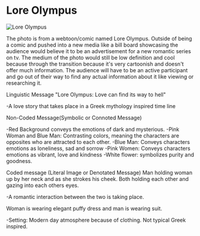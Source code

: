 # Lore Olympus

![Lore Olympus](https://user-images.githubusercontent.com/71411491/106788316-6aad7b80-6616-11eb-8748-075df7db5d58.jpg)


The photo is from a webtoon/comic named Lore Olympus. Outside of being a comic and pushed into a new media like a
bill board showcasing the audience would believe it to be an advertisement for a new romantic series on tv.
The medium of the photo would still be low definition and cool because through the transition because it's very cartoonish
and doesn't offer much information. The audience will have to be an active participant and go out of their way to find any
actual information about it like viewing or researching it.



Linguistic Message
"Lore Olympus: Love can find its way to hell"

-A love story that takes place in a Greek mythology inspired time line


Non-Coded Message(Symbolic or Connoted Message)

-Red Background conveys the emotions of dark and mysterious.
-Pink Woman and Blue Man: Contrasting colors, meaning the characters are opposites who are attracted to each other.
-Blue Man: Conveys characters emotions as loneliness, sad and sorrow
-Pink Women: Conveys characters emotions as vibrant, love and kindness
-White flower: symbolizes purity and goodness.


Coded message (Literal Image or Denotated Message)
Man holding woman up by her neck and as she strokes his cheek. Both holding each other and gazing into each others eyes.

-A romantic interaction between the two is taking place.

Woman is wearing elegant puffy dress and man is wearing suit.

-Setting: Modern day atmosphere because of clothing. Not typical Greek inspired.
